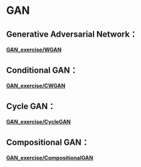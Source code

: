 # GAN
## Generative Adversarial Network：
<a href="https://github.com/PANpinchi/GAN_exercise/tree/master/WGAN"><h4>GAN_exercise/WGAN</h4></a>
## Conditional GAN：
<a href="https://github.com/PANpinchi/GAN_exercise/tree/master/CWGAN"><h4>GAN_exercise/CWGAN</h4></a>
## Cycle GAN：
<a href="https://github.com/PANpinchi/GAN_exercise/tree/master/CycleGAN"><h4>GAN_exercise/CycleGAN</h4></a>
## Compositional GAN：
<a href="https://github.com/PANpinchi/GAN_exercise/tree/master/CompositionalGAN"><h4>GAN_exercise/CompositionalGAN</h4></a>
